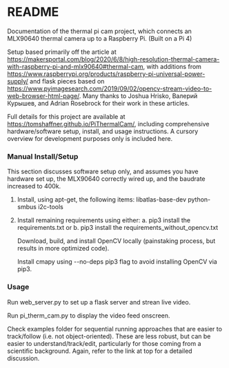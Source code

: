 # README #

Documentation of the thermal pi cam project, which connects an MLX90640 thermal camera up to a Raspberry Pi. (Built on a Pi 4)

Setup based primarily off the article at https://makersportal.com/blog/2020/6/8/high-resolution-thermal-camera-with-raspberry-pi-and-mlx90640#thermal-cam, with additions from https://www.raspberrypi.org/products/raspberry-pi-universal-power-supply/ and flask pieces based on https://www.pyimagesearch.com/2019/09/02/opencv-stream-video-to-web-browser-html-page/. Many thanks to Joshua Hrisko, Валерий Курышев, and Adrian Rosebrock for their work in these articles.

Full details for this project are available at https://tomshaffner.github.io/PiThermalCam/, including comprehensive hardware/software setup, install, and usage instructions. A cursory overview for development purposes only is included here.

### Manual Install/Setup ###

This section discusses software setup only, and assumes you have hardware set up, the MLX90640 correctly wired up, and the baudrate increased to 400k.

1. Install, using apt-get, the following items:
libatlas-base-dev
python-smbus
i2c-tools

2. Install remaining requirements using either:
a. 
    pip3 install the requirements.txt
or
b. 
    pip3 install the requirements_without_opencv.txt

    Download, build, and install OpenCV locally (painstaking process, but results in more optimized code).

    Install cmapy using --no-deps pip3 flag to avoid installing OpenCV via pip3.


### Usage ###

Run web_server.py to set up a flask server and strean live video.

Run pi_therm_cam.py to display the video feed onscreen.

Check examples folder for sequential running approaches that are easier to track/follow (i.e. not object-oriented). These are less robust, but can be easier to understand/track/edit, particularly for those coming from a scientific background. Again, refer to the link at top for a detailed discussion.